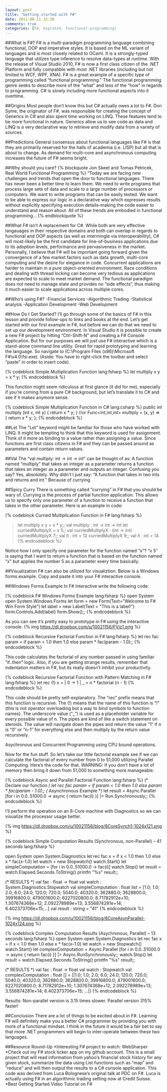 ```yaml
---
layout: post
title: "Getting started with F#"
date: 2011-08-11 15:38
comments: true
categories: [f#, migrated, functional-programming]
---
```


##What is F#?
F# is a multi-paradigm programming language combining functional, OOP and imperative styles. It is based on the ML variant of languages and is most closely related to OCaml. It is a strongly-typed language that utilizes type inference to resolve data-types at runtime. With the release of Visual Studio 2010, F# is now a first class citizen of the .NET Platform and fully compatible with most .NET libraries (including but not limited to WCF, WPF, XNA). F# is a great example of a specific type of programming called “functional programming.” The functional programming genre seeks to describe more of the “what” and less of the “how” in regards to programming. C# is slowly including more functional aspects into it overtime.

##Origins
Most people don’t know this but C# actually owes a lot to F#. Don Syme, the originator of F#, was responsible for creating the concept of Generics in C# and also spent time working on LINQ. These features tend to be more functional in nature. Generics allow us to see code as data and LINQ is a very declarative way to retrieve and modify data from a variety of sources.

##Predictions
General consensus about functional languages like F# is that they are primarily reserved for the halls of academia (i.e. LISP) but all that is about to change. As demand for multi-core and asynchronous computing increases the future of F# seems bright.

##Why should you care?
{% blockquote Jon Skeet and Tomas Petricek, Real World Functional Programming %}
“Today we are facing new challenges and trends that open the door to functional languages. There has never been a better time to learn them. We need to write programs that process large sets of data and scale to a large number of processors or computers. We want to write programs that can be easily tested. We want to be able to express our logic in a declarative way which expresses results without explicitly specifying execution details–making the code easier to understand and reason about. All of these trends are embodied in functional programming…
{% endblockquote %}

##What F# isn’t
A replacement for C#. While both are very effective langauages in their respective domains and both can overlap in regards to functional and OOP aspects (as well as intermingle via interoperability), C# will most-likely be the first candidate for line-of-business applications due to its adoption levels, performance and pervasiveness in the market. Personally, I believe that F# will be important going forward given the convergence of a few market factors such as data growth, multi-core computing and the desire for elegance in code. Concurrent applications are harder to maintain in a pure object-oriented environment. Race conditions and dealing with thread locking can become very tedious as applications are expected to scale to meet market demand. The functional paradigm does not need to manage state and provides no “side effects”, thus making it much easier to scale applications across multiple cores.

##Who’s using F#?
-Financial Services 
–Algorithmic Trading 
-Statistical analysis 
-Application Development 
-Web Development 

##How Do I Get Started?
I’ll go through some of the basics of F# in this lesson and provide follow-ups to links and books at the end. Let’s get started with our first example in F#, but before we can do that we need to set up our development environment. In Visual Studio it is possible to create a new F# project by hitting “Ctrl-Shift-N” and creating a F# Console Application.
But for our purposes we will just use F# interactive which is a stand-alone command line utility. Great for rapid prototyping and learning the language. So navigate to (C:\Program Files (x86)\Microsoft F#\v4.0\fsi.exe). (Aside: You have to right-click the toolbar and select “paste” in order to insert code).

{% codeblock Simple Multiplication Function lang:fsharp %}
let multiply x y = x * y;
{% endcodeblock %}

This function might seem ridiculous at first glance (it did for me), especially if you’re coming from a pure C# background, but let’s translate it to C# and see if it makes anymore sense.

{% codeblock Simple Multiplication Function in C# lang:csharp %}
public int multiply (int x, int y) 
{
  return x * y;
}
//or
Func<int,int,int> multiply = (x, y) => { return x * y; };
{% endcodeblock %}

##Let
The "Let" keyword might be familiar for those who have worked with LINQ. It might be tempting to think that this keyword is used for assignment. Think of it more as binding to a value rather than assigning a value. Since functions are first class citizens in F# and they can be passed around as parameters and contain return values.

##Val
The “val multiply: int -> int -> int” can be thought of as: A function named “multiply” that takes an integer as a parameter returns a function that takes an integer as a parameter and outputs an integer. Confusing you say? Yes, absolutely. Why didn’t I just say: “A function that takes in two ints and returns and int.” Because of currying.

##Spicy Curry
There is something called “currying” in F# that you should be wary of. Currying is the process of partial function application. This allows us to specify only one parameter of a function to receive a function that takes in the other parameter. Here is an example in code:

{% codeblock Curried Multiplication Function in F# lang:fsharp %}
> let multiply x y = x * y;;
val multiply : int -> int -> int
> let curriedMultiplyX = x 5;;
val curriedMultiplyX : (int -> int)
> curriedMultiplyX 7;;
val it : int = 12
> curriedMultiplyX 9;;
val it : int = 14
{% endcodeblock %}

Notice how I only specify one parameter for the function named “x”? “x 5″ is saying that I want to return a function that is based on the function named “x” but applies the number 5 as a parameter every time basically.

##Visualization
F# can also be utilized for visualiztion. Below is a Windows forms example. Copy and paste it into your F# interactive console.

##Windows Forms Example
In F# Interactive write the following code:

{% codeblock F# Windows Forms Example lang:fsharp %}
open System
open System.Windows.Forms
let form = new Form(Text="Welcome to F# Win Form Style")
let label = new Label(Text = "This is a label!")
form.Controls.Add(label)
form.Show();;
{% endcodeblock %}

As you can see it’s pretty easy to prototype in F# using the interactive console.
{% img https://dl.dropbox.com/u/10021156/FViz1.png %}

{% codeblock Recursive Factorial Function in F# lang:fsharp %}
let rec fac param = if param < 1.0 then 1.0 else param * fac(param - 1.0);;
{% endcodeblock %}

This code calculates the factorial of any number passed in using familiar “if..then” logic. Also, if you are getting strange results, remember that indentation matters in F#, but its really doesn’t inhibit your productivity.

{% codeblock Recursive Factorial Function with Pattern Matching in F# lang:fsharp %}
let rec (!) x =
| 0 -> 1
| _ > n * factorial (n - 1)
{% endcodeblock %}

This code should be pretty self-explanatory. The “rec” prefix means that this function is recursive. The (!) means that the name of this function is “!” (this is not operator overloading but a way to bind symbols to function names). The underscore value (“_”) is used as a placeholder variable for every possible value of n. The pipes are kind of like a switch statement on steroids. The value will navigate down the pipes and return the value “1″ if n is “0″ or “n-1″ for everything else and then multiply by the return value recursively.

Asychronous and Concurrent Programming using CPU bound operations.

Now for the fun stuff.
So let’s take our little factorial example see if we can calculate the factorial of every number from 0 to 51,000 utilizing Parallel Computing. Here’s the code for that. WARNING: If you don’t have a lot of memory then bring it down from 51,000 to something more manageable. 

{% codeblock Async and Parallel Factorial Function lang:fsharp %}
(* Declare our function *)
let rec fac param = if param < 1.0 then 1.0 else param * fac(param - 1.0);;
(* Asynchronous Example *)
let result = Async.Parallel [for i in 0.0..51000.0 -> async { return fac(i) }] |> Run.Synchronously;;
{% endcodeblock %}

I’ll perform the operation on an 8-Core machine with Diagnostics so we can visualize the processor usage better.

{% img https://dl.dropbox.com/u/10021156/blog/8CoreSynch1-1024x121.png %}

{% codeblock Simple Computation Results (Synchronous, non-Parallel) – 41 seconds lang:fsharp %}

open System
open System.Diagnostics
let rec fac x = if x < 1.0 then 1.0 else x * fac(x-1.0)
let watch = new Stopwatch()
watch.Start()
let simpleComputation = [for i in 0.0..51000.0 -> fac(i)]
watch.Stop()
let result = watch.Elapsed.Seconds.ToString()
printfn "%s" result;;
 
(* RESULTS *)
val fac : float -> float
val watch : System.Diagnostics.Stopwatch
val simpleComputation : float list =
  [1.0; 1.0; 2.0; 6.0; 24.0; 120.0; 720.0; 5040.0; 40320.0; 362880.0;
   3628800.0; 39916800.0; 479001600.0; 6227020800.0; 8.71782912e+10;
   1.307674368e+12; 2.092278989e+13; 3.556874281e+14; 6.402373706e+15;...]
val result : string = "41"
{% endcodeblock %}

{% img https://dl.dropbox.com/u/10021156/blog/8CoreAsynParallel-1024x124.png %}

{% codeblock Complex Computation Results (Asychronous, Parallel) – 13 seconds lang:fsharp %}
open System
open System.Diagnostics
let rec fac x = if x < 1.0 then 1.0 else x * fac(x-1.0)
let watch = new Stopwatch()
watch.Start()
let complexComputation = Async.Parallel [for i in 0.0..51000.0 -> async { return fac(i) }] |> Async.RunSynchronously;;
watch.Stop()
let result = watch.Elapsed.Seconds.ToString()
printfn "%s" result;;
 
(* RESULTS *)
val fac : float -> float
val watch : Stopwatch
val complexComputation : float [] =
  [|1.0; 1.0; 2.0; 6.0; 24.0; 120.0; 720.0; 5040.0; 40320.0; 362880.0;
    3628800.0; 39916800.0; 479001600.0; 6227020800.0; 8.71782912e+10;
    1.307674368e+12; 2.092278989e+13; 3.556874281e+14; 6.402373706e+15;
    ...|]
{% endcodeblock %}

Results: Non-parallel version is 3.15 times slower. Parallel version 315% faster!

##Conclusion
There are a lot of things to be excited about in F#. Learning F# will definitely make you a better C# programmer by providing you with more of a functional mindset. I think in the future it would be a fair bet to say that more .NET programmers will begin to inter-operate between these two languages.

##Resource Round-Up
*Interesting F# project to watch: WebSharper
*Check out my F# stock ticker app on my github account. This is a small project that will read information from yahoo’s financial stock history for any given stock, summarize the data using List functions such as “map” and “reduce” and will then output the results to a C# console application. This code was derived from Luca Bolognese’s original talk at PDC on F#. Luca is actually using F# in an algorithmic trading setting now at Credit Suisse.
*Best Getting Started Video Tutorial on F#
